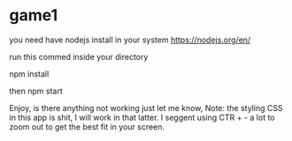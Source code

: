# game1


you need have nodejs install in your system
https://nodejs.org/en/

run this commed inside your directory

npm install 

then 
npm start

Enjoy, is there anything not working just let me know, 
Note: the styling CSS in this app is shit, I will work in that latter. I seggent using CTR + - a lot to zoom out to get the best fit in your screen.  
